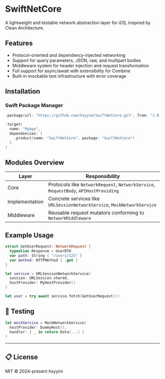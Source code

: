 # SwiftNetCore

A lightweight and testable network abstraction layer for iOS, inspired by Clean Architecture.

## Features

- Protocol-oriented and dependency-injected networking
- Support for query parameters, JSON, raw, and multipart bodies
- Middleware system for header injection and request transformation
- Full support for async/await with extensibility for Combine
- Built-in mockable test infrastructure with error coverage

## Installation

### Swift Package Manager

```swift
.package(url: "https://github.com/hsyyim/SwiftNetCore.git", from: "1.0.0")
```

```swift
.target(
  name: "MyApp",
  dependencies: [
    .product(name: "SwiftNetCore", package: "SwiftNetCore")
  ]
)
```

## Modules Overview

| Layer           | Responsibility                                                                          |
|----------------|-------------------------------------------------------------------------------------------|
| Core           | Protocols like `NetworkRequest`, `NetworkService`, `RequestBody`, `APIHostProviding`     |
| Implementation | Concrete services like `URLSessionNetworkService`, `MockNetworkService`                  |
| Middleware     | Reusable request mutators conforming to `NetworkMiddleware`                              |

## Example Usage

```swift
struct GetUserRequest: NetworkRequest {
  typealias Response = UserDTO
  var path: String { "/users/123" }
  var method: HTTPMethod { .get }
}
```

```swift
let service = URLSessionNetworkService(
  session: URLSession.shared,
  hostProvider: MyHostProvider()
)

let user = try await service.fetch(GetUserRequest())
```

## 🧪 Testing

```swift
let mockService = MockNetworkService(
  hostProvider: DummyHost(),
  handler: { _ in return Data(...) }
)
```

---

## 📋 License

MIT © 2024-present hsyyim
